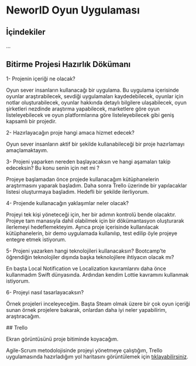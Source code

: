 # NeworlD Oyun Uygulaması

## İçindekiler

...

## Bitirme Projesi Hazırlık Dökümanı

1- Projenin içeriği ne olacak?

Oyun sever insanların kullanacağı bir uygulama. Bu uygulama içerisinde oyunlar araştırabilecek, sevdiği uygulamaları kaydedebilecek, oyunlar için notlar oluşturabilecek, oyunlar hakkında detaylı bilgilere ulaşabilecek, oyun şirketleri nezdinde araştırma yapabilecek, marketlere göre oyun listeleyebilecek ve oyun platformlarına göre listeleyebilecek gibi geniş kapsamlı bir projedir.

2- Hazırlayacağın proje hangi amaca hizmet edecek?

Oyun sever insanların aktif bir şekilde kullanabileceği bir proje hazırlamayı amaçlamaktayım. 

3- Projeni yaparken nereden başlayacaksın ve hangi aşamaları takip edeceksin? Bu
konu senin için net mi ?

Projeye başlamadan önce projede kullanacağım kütüphanelerin araştırmasını yaparak başladım. Daha sonra Trello üzerinde bir yapılacaklar listesi oluşturmaya başladım. Hedefli bir şekilde ilerliyorum.

4- Projende kullanacağın yaklaşımlar neler olacak?

Projeyi tek kişi yöneteceği için, her bir adımın kontrolü bende olacaktır. Projeye tam manasıyla dahil olabilmek için bir dökümantasyon oluşturarak ilerlemeyi hedeflemekteyim. Ayrıca proje içerisinde kullanılacak kütüphanelerin, bir demo uygulamada kullanılıp, test edilip öyle projeye entegre etmek istiyorum.

5- Projeni yazarken hangi teknolojileri kullanacaksın? Bootcamp’te öğrendiğin teknolojiler dışında başka teknolojilere ihtiyacın olacak mı?

En başta Local Notification ve Localization kavramlarını daha önce kullanmadım Swift dünyasında. Ardından kendim Lottie kavramını kullanmak istiyorum. 

6- Projeyi nasıl tasarlayacaksın?

Örnek projeleri inceleyeceğim. Başta Steam olmak üzere bir çok oyun içeriği sunan örnek projelere bakarak, onlardan daha iyi neler yapabilirim, araştıracağım.

## Trello

Ekran görüntüsünü proje bitiminde koyacağım.

Agile-Scrum metodolojisinde projeyi yönetmeye çalıştığım, Trello uygulamasında hazırladığım yol haritasını görüntülemek için [tıklayabilirsiniz](https://trello.com/invite/b/ks1phjdB/ATTI5093c6e9e92d387f878ac715a4fe56373521F70F/neworld).
